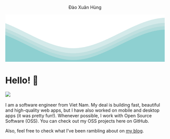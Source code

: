 <p align="center">
  Đào Xuân Hùng
</p>	
<img src="./waves.svg" width="100%" height="150">

# Hello! 👋️
![](https://fb.com/xgnuhdev)

I am a software engineer from Viet Nam. My deal is building fast, beautiful and high-quality web apps, but I have also worked on mobile and desktop apps (it was pretty fun!). Whenever possible, I work with Open Source Software (OSS). You can check out my OSS projects here on GitHub.

Also, feel free to check what I've been rambling about on <a href="#" target="_blank">my blog</a>.